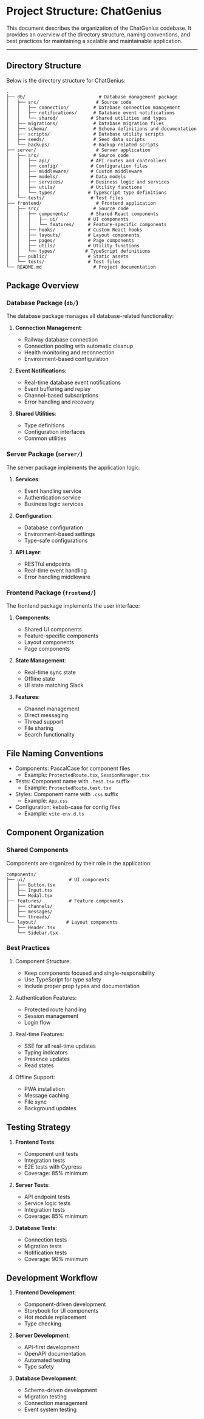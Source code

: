 # Project Structure: ChatGenius

This document describes the organization of the ChatGenius codebase. It provides an overview of the directory structure, naming conventions, and best practices for maintaining a scalable and maintainable application.

---

## Directory Structure

Below is the directory structure for ChatGenius:

```plaintext
.
├── db/                           # Database management package
│   ├── src/                     # Source code
│   │   ├── connection/         # Database connection management
│   │   ├── notifications/      # Database event notifications
│   │   └── shared/            # Shared utilities and types
│   ├── migrations/             # Database migration files
│   ├── schema/                 # Schema definitions and documentation
│   ├── scripts/                # Database utility scripts
│   ├── seeds/                  # Seed data scripts
│   └── backups/                # Backup-related scripts
├── server/                      # Server application
│   ├── src/                    # Source code
│   │   ├── api/               # API routes and controllers
│   │   ├── config/            # Configuration files
│   │   ├── middleware/        # Custom middleware
│   │   ├── models/            # Data models
│   │   ├── services/          # Business logic and services
│   │   ├── utils/             # Utility functions
│   │   └── types/            # TypeScript type definitions
│   └── tests/                 # Test files
├── frontend/                    # Frontend application
│   ├── src/                    # Source code
│   │   ├── components/        # Shared React components
│   │   │   ├── ui/           # UI components
│   │   │   └── features/     # Feature-specific components
│   │   ├── hooks/            # Custom React hooks
│   │   ├── layouts/          # Layout components
│   │   ├── pages/            # Page components
│   │   ├── utils/            # Utility functions
│   │   └── types/           # TypeScript definitions
│   ├── public/               # Static assets
│   └── tests/                # Test files
└── README.md                   # Project documentation
```

## Package Overview

### Database Package (`db/`)

The database package manages all database-related functionality:

1. **Connection Management**:
   - Railway database connection
   - Connection pooling with automatic cleanup
   - Health monitoring and reconnection
   - Environment-based configuration

2. **Event Notifications**:
   - Real-time database event notifications
   - Event buffering and replay
   - Channel-based subscriptions
   - Error handling and recovery

3. **Shared Utilities**:
   - Type definitions
   - Configuration interfaces
   - Common utilities

### Server Package (`server/`)

The server package implements the application logic:

1. **Services**:
   - Event handling service
   - Authentication service
   - Business logic services

2. **Configuration**:
   - Database configuration
   - Environment-based settings
   - Type-safe configurations

3. **API Layer**:
   - RESTful endpoints
   - Real-time event handling
   - Error handling middleware

### Frontend Package (`frontend/`)

The frontend package implements the user interface:

1. **Components**:
   - Shared UI components
   - Feature-specific components
   - Layout components
   - Page components

2. **State Management**:
   - Real-time sync state
   - Offline state
   - UI state matching Slack

3. **Features**:
   - Channel management
   - Direct messaging
   - Thread support
   - File sharing
   - Search functionality

## File Naming Conventions

- Components: PascalCase for component files
  - Example: `ProtectedRoute.tsx`, `SessionManager.tsx`
- Tests: Component name with `.test.tsx` suffix
  - Example: `ProtectedRoute.test.tsx`
- Styles: Component name with `.css` suffix
  - Example: `App.css`
- Configuration: kebab-case for config files
  - Example: `vite-env.d.ts`

## Component Organization

### Shared Components

Components are organized by their role in the application:

```plaintext
components/
├── ui/                # UI components
│   ├── Button.tsx
│   ├── Input.tsx
│   └── Modal.tsx
├── features/          # Feature components
│   ├── channels/
│   ├── messages/
│   └── threads/
└── layout/           # Layout components
    ├── Header.tsx
    └── Sidebar.tsx
```

### Best Practices

1. Component Structure:
   - Keep components focused and single-responsibility
   - Use TypeScript for type safety
   - Include proper prop types and documentation

2. Authentication Features:
   - Protected route handling
   - Session management
   - Login flow

3. Real-time Features:
   - SSE for all real-time updates
   - Typing indicators
   - Presence updates
   - Read states

4. Offline Support:
   - PWA installation
   - Message caching
   - File sync
   - Background updates

## Testing Strategy

1. **Frontend Tests**:
   - Component unit tests
   - Integration tests
   - E2E tests with Cypress
   - Coverage: 85% minimum

2. **Server Tests**:
   - API endpoint tests
   - Service logic tests
   - Integration tests
   - Coverage: 85% minimum

3. **Database Tests**:
   - Connection tests
   - Migration tests
   - Notification tests
   - Coverage: 90% minimum

## Development Workflow

1. **Frontend Development**:
   - Component-driven development
   - Storybook for UI components
   - Hot module replacement
   - Type checking

2. **Server Development**:
   - API-first development
   - OpenAPI documentation
   - Automated testing
   - Type safety

3. **Database Development**:
   - Schema-driven development
   - Migration testing
   - Connection management
   - Event system testing
